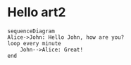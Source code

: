 # Hello art2

```mermaid
sequenceDiagram
Alice->John: Hello John, how are you?
loop every minute
    John-->Alice: Great!
end
```
